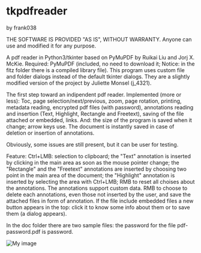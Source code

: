 # tkpdfreader
by frank038

THE SOFTWARE IS PROVIDED "AS IS", WITHOUT WARRANTY. Anyone can use and modified it for any purpose.

A pdf reader in Python3/tkinter based on PyMuPDF by Ruikai Liu and Jorj X. McKie. Required: PyMuPDF (included, no need to download it; Notice: in the fitz folder there is a compiled library file). This program uses custom file and folder dialogs instead of the default tkinter dialogs. They are a slightly modified version of the project by Juliette Monsel (j_4321).

The first step toward an indipendent pdf reader.
Implemented (more or less): Toc, page selection/next/previous, zoom, page rotation, printing, metadata reading, encrypted pdf files (with password), annotations reading and insertion (Text, Highlight, Rectangle and Freetext), saving of the file attached or embedded, links. And: the size of the program is saved when it change; arrow keys use.
The document is instantly saved in case of deletion or insertion of annotations.

Obviously, some issues are still present, but it can be user for testing. 

Feature: Ctrl+LMB: selection to clipboard; the "Text" annotation is inserted by clicking in the main area as soon as the mouse pointer change; the "Rectangle" and the "Freetext" annotations are inserted by choosing two point in the main area of the document; the "Highlight" annotation is inserted by selecting the area with Ctrl+LMB; RMB to reset all choises about the annotations. The annotations support custom data. RMB to choose to delete each annotations, even those not inserted by the user, and save the attached files in form of annotation. If the file include embedded files a new button appears in the top: click it to know some info about them or to save them (a dialog appears).

In the doc folder there are two sample files: the password for the file pdf-password.pdf is password.

![My image](https://github.com/frank038/tkpdfreader/blob/master/img1.png)
